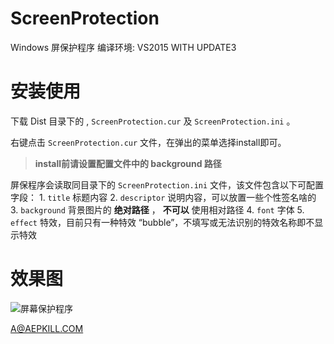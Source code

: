 # ScreenProtection

Windows 屏保护程序
编译环境: VS2015 WITH UPDATE3

# 安装使用

下载 Dist 目录下的 , `ScreenProtection.cur` 及 `ScreenProtection.ini` 。

右键点击 `ScreenProtection.cur` 文件，在弹出的菜单选择install即可。

> **install前请设置配置文件中的 background 路径**


屏保程序会读取同目录下的 `ScreenProtection.ini` 文件，该文件包含以下可配置字段：
    1. `title` 标题内容 
    2. `descriptor` 说明内容，可以放置一些个性签名啥的 
    3. `background` 背景图片的 **绝对路径** ， **不可以** 使用相对路径 
    4. `font` 字体 
    5. `effect` 特效，目前只有一种特效 “bubble”，不填写或无法识别的特效名称即不显示特效

# 效果图
![屏幕保护程序](https://github.com/AepKill/ScreenProtection/blob/master/Picture/result.png?raw=true)

A@AEPKILL.COM
